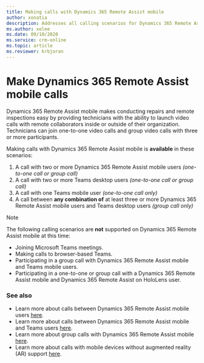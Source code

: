 ```yaml
---
title: Making calls with Dynamics 365 Remote Assist mobile
author: xonatia
description: Addresses all calling scenarios for Dynamics 365 Remote Assist mobile
ms.author: xolee
ms.date: 09/10/2020 
ms.service: crm-online
ms.topic: article
ms.reviewer: krbjoran
---
```

# Make Dynamics 365 Remote Assist mobile calls

Dynamics 365 Remote Assist mobile makes conducting repairs and remote inspections easy by providing technicians with the ability to launch video calls with remote collaborators inside or outside of their organization. Technicians can join one-to-one video calls and group video calls with three or more participants. 

Making calls with Dynamics 365 Remote Assist mobile is **available** in these scenarios:

1. A call with two or more Dynamics 365 Remote Assist mobile users *(one-to-one call or group call)*
2. A call with two or more Teams desktop users *(one-to-one call or group call)*
3. A call with one Teams mobile user *(one-to-one call only)*
4. A call between **any combination of** at least three or more Dynamics 365 Remote Assist mobile users and Teams desktop users *(group call only)* 

> [!NOTE]
> The following calling scenarios are **not** supported on Dynamics 365 Remote Assist mobile at this time:
>
> - Joining Microsoft Teams meetings.
> - Making calls to browser-based Teams.
> - Participating in a group call with Dynamics 365 Remote Assist mobile and Teams mobile users. 
> - Participating in a one-to-one or group call with a Dynamics 365 Remote Assist mobile and Dynamics 365 Remote Assist on HoloLens user.

### See also

- Learn more about calls between Dynamics 365 Remote Assist mobile users [here](remote-assist-mobile-to-remote-assist-mobile-calls.md). 
- Learn more about calls between Dynamics 365 Remote Assist mobile and Teams users [here](remote-assist-mobile-to-teams-calls.md).
- Learn more about group calls with Dynamics 365 Remote Assist mobile [here](group-calling.md).
- Learn more about calls with mobile devices without augmented reality (AR) support [here](calls-using-device-without-AR.md).
